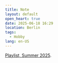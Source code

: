 ```yaml
---
title: Note
layout: default
open_heart: true
date: 2025-06-18 16:29
location: Berlin
tags: 
  - Hobby
lang: en-US
---
```


[Playlist, Summer 2025](https://open.spotify.com/playlist/48qev36VoRPRt43ZPzQj3H).
